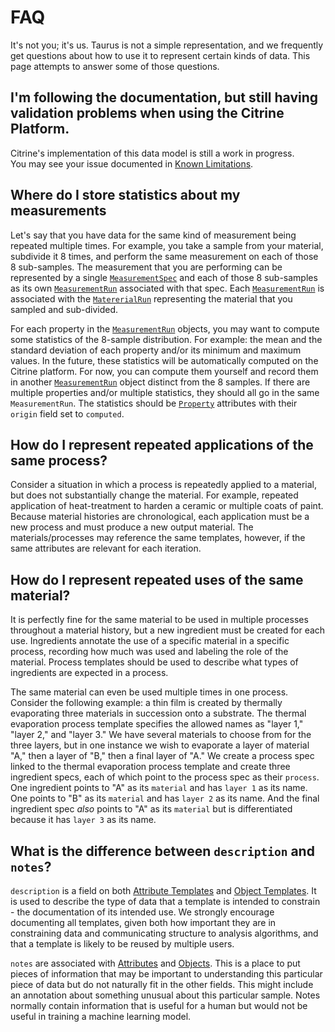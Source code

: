 # FAQ

It's not you; it's us.
Taurus is not a simple representation, and
we frequently get questions about how to use it to represent certain kinds of data.
This page attempts to answer some of those questions.

## I'm following the documentation, but still having validation problems when using the Citrine Platform.

Citrine's implementation of this data model is still a work in progress.  
You may see your issue documented in [Known Limitations](../known_limitations).  

## Where do I store statistics about my measurements

Let's say that you have data for the same kind of measurement being repeated multiple times.
For example, you take a sample from your material, subdivide it 8 times, and perform the
same measurement on each of those 8 sub-samples.
The measurement that you are performing can be represented by a single
[`MeasurementSpec`](../specification/objects/#measurement-spec)
and each of those 8 sub-samples as its own
[`MeasurementRun`](../specification/objects/#measurement-run)
associated with that spec.
Each
[`MeasurementRun`](../specification/objects/#measurement-run)
is associated with the
[`MatererialRun`](../specification/objects/#measurement-run)
representing the material that you sampled and sub-divided.

For each property in the
[`MeasurementRun`](../specification/objects/#measurement-run)
objects, you may want to compute some statistics of the 8-sample distribution.
For example: the mean and the standard deviation of each property and/or its minimum and maximum values.
In the future, these statistics will be automatically computed on the Citrine platform.
For now, you can compute them yourself and record them in another
[`MeasurementRun`](../specification/objects/#measurement-run)
object distinct from the 8 samples.
If there are multiple properties and/or multiple statistics, they should all go in the same `MeasurementRun`.
The statistics should be
[`Property`](../specification/attributes/#property)
attributes with their `origin` field set to `computed`.

## How do I represent repeated applications of the same process?

Consider a situation in which a process is repeatedly applied to a material, but does not substantially change the material.
For example, repeated application of heat-treatment to harden a ceramic or multiple coats of paint.
Because material histories are chronological, each application must be a new process and must produce a new output material.
The materials/processes may reference the same templates, however, if the same attributes are relevant for each iteration.

## How do I represent repeated uses of the same material?

It is perfectly fine for the same material to be used in multiple processes throughout a material history, but a new ingredient must be created for each use.
Ingredients annotate the use of a specific material in a specific process, recording how much was used and labeling the role of the material.
Process templates should be used to describe what types of ingredients are expected in a process.

The same material can even be used multiple times in one process.
Consider the following example: a thin film is created by thermally evaporating three materials in succession onto a substrate.
The thermal evaporation process template specifies the allowed names as "layer 1," "layer 2," and "layer 3."
We have several materials to choose from for the three layers, but in one instance we wish to evaporate a layer of material "A," then a layer of "B," then a final layer of "A."
We create a process spec linked to the thermal evaporation process template and create three ingredient specs, each of which point to the process spec as their `process`.
One ingredient points to "A" as its `material` and has `layer 1` as its name.
One points to "B" as its `material` and has `layer 2` as its name.
And the final ingredient spec _also_ points to "A" as its `material` but is differentiated because it has `layer 3` as its name.

## What is the difference between `description` and `notes`?

`description` is a field on both [Attribute Templates](../specification/attribute-templates) and [Object Templates](../specification/object-templates).
It is used to describe the type of data that a template is intended to constrain - the documentation of its intended use.
We strongly encourage documenting all templates, given both how important they are in constraining data and communicating structure to analysis algorithms, and that a template is likely to be reused by multiple users.

`notes` are associated with [Attributes](../specification/attributes) and [Objects](../specification/objects).
This is a place to put pieces of information that may be important to understanding this particular piece of data but do not naturally fit in the other fields.
This might include an annotation about something unusual about this particular sample.
Notes normally contain information that is useful for a human but would not be useful in training a machine learning model.
